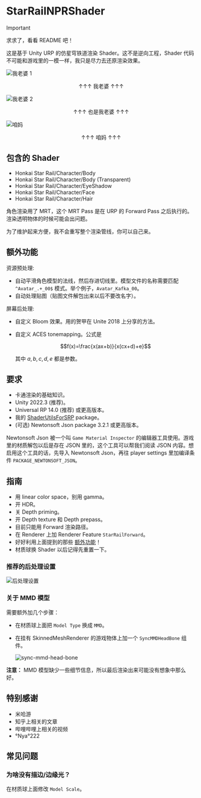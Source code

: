 # StarRailNPRShader

> [!IMPORTANT]
> 求求了，看看 README 吧！

这是基于 Unity URP 的仿星穹铁道渲染 Shader。这不是逆向工程，Shader 代码不可能和游戏里的一模一样，我只是尽力去还原渲染效果。

![我老婆 1](/Screenshots/silwolf.png)

<p align="center">↑↑↑ 我老婆 ↑↑↑</p>

![我老婆 2](/Screenshots/fuxuan_near.png)

<p align="center">↑↑↑ 也是我老婆 ↑↑↑</p>

![咱妈](/Screenshots/kafka_near.png)

<p align="center">↑↑↑ 咱妈 ↑↑↑</p>

## 包含的 Shader

- Honkai Star Rail/Character/Body
- Honkai Star Rail/Character/Body (Transparent)
- Honkai Star Rail/Character/EyeShadow
- Honkai Star Rail/Character/Face
- Honkai Star Rail/Character/Hair

角色渲染用了 MRT，这个 MRT Pass 是在 URP 的 Forward Pass 之后执行的。渲染透明物体的时候可能会出问题。

为了维护起来方便，我不会重写整个渲染管线，你可以自己来。

## 额外功能

资源预处理:

- 自动平滑角色模型的法线，然后存进切线里。模型文件的名称需要匹配 `^Avatar_.+_00$` 模式。举个例子，`Avatar_Kafka_00`。
- 自动处理贴图（贴图文件解包出来以后不要改名字）。

屏幕后处理:

- 自定义 Bloom 效果。用的贺甲在 Unite 2018 上分享的方法。
- 自定义 ACES tonemapping。公式是

    $$f(x)=\frac{x(ax+b)}{x(cx+d)+e}$$

    其中 $a,b,c,d,e$ 都是参数。

## 要求

- 卡通渲染的基础知识。
- Unity 2022.3 (推荐)。
- Universal RP 14.0 (推荐) 或更高版本。
- 我的 [ShaderUtilsForSRP](https://github.com/stalomeow/ShaderUtilsForSRP) package。
- (可选) Newtonsoft Json package 3.2.1 或更高版本。

Newtonsoft Json 被一个叫 `Game Material Inspector` 的编辑器工具使用。游戏里的材质解包以后是存在 JSON 里的，这个工具可以帮我们阅读 JSON 内容。想启用这个工具的话，先导入 Newtonsoft Json，再往 player settings 里加编译条件 `PACKAGE_NEWTONSOFT_JSON`。

## 指南

- 用 linear color space，别用 gamma。
- 开 HDR。
- 关 Depth priming。
- 开 Depth texture 和 Depth prepass。
- 目前只能用 Forward 渲染路径。
- 在 Renderer 上加 Renderer Feature `StarRailForward`。
- 好好利用上面提到的那些 [额外功能](#extra-features)！
- 材质球换 Shader 以后记得先重置一下。

### 推荐的后处理设置

![后处理设置](/Screenshots/_postprocessing.png)

### 关于 MMD 模型

需要额外加几个步骤：

- 在材质球上面把 `Model Type` 换成 `MMD`。
- 在挂有 SkinnedMeshRenderer 的游戏物体上加一个 `SyncMMDHeadBone` 组件。

    ![sync-mmd-head-bone](/Screenshots/_sync_mmd_head_bone.png)

**注意：** MMD 模型缺少一些细节信息，所以最后渲染出来可能没有想象中那么好。

## 特别感谢

- 米哈游
- 知乎上相关的文章
- 哔哩哔哩上相关的视频
- °Nya°222

## 常见问题

### 为啥没有描边/边缘光？

在材质球上面修改 `Model Scale`。